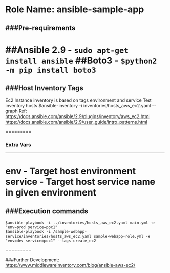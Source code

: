 Role Name: ansible-sample-app
=========
###Pre-requirements
---------
##Ansible 2.9 - ```sudo apt-get install ansible```
##Boto3 - ```$python2 -m pip install boto3```
=========
###Host Inventory Tags
---------
Ec2 Instance inventory is based on tags environment and service
Test inventory hosts $ansible-inventory -i inventories/hosts_aws_ec2.yaml --graph
    Ref: https://docs.ansible.com/ansible/2.9/plugins/inventory/aws_ec2.html
         https://docs.ansible.com/ansible/2.9/user_guide/intro_patterns.html

=========
### Extra Vars
---------
env - Target host environment
service - Target host service name in given environment
=========
###Execution commands
---------
```
$ansible-playbook -i ../inventories/hosts_aws_ec2.yaml main.yml -e "env=prod service=poc1"
$ansible-playbook -i /sample-webapp-service/inventories/hosts_aws_ec2.yaml sample-webapp-role.yml -e "env=dev service=poc1" --tags create_ec2
```
=========

###Further Development: https://www.middlewareinventory.com/blog/ansible-aws-ec2/
